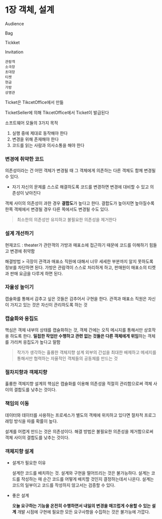 # 1장 객체, 설계

Audience

Bag

Tickket

Invitation

```
관람객
소극장
초대장
티켓
현금
가방
상영관
```

Ticket은 TikcetOffice에서 만듦

TicketSeller에 의해 TikcetOffice에서 Ticket이 발급된다

소프트웨어 모듈의 3가지 목적

1. 실행 중에 제대로 동작해야 한다
2. 변경을 위해 존재해야 한다
3. 코드를 읽는 사람과 의사소통을 해야 한다

### 변경에 취약한 코드

의존성이라는 건 어떤 객체가 변경될 때 그 객체에게 의존하는 다른 객체도 함께 변경될 수 있다.

- 자기 자신의 문제를 스스로 해결하도록 코드를 변경하면 변경에 대비할 수 있고 의존성이 낮아진다

객체 사이의 의존성이 과한 경우 **결합도**가 높다고 한다. 결합도가 높아지면 높아질수록 한쪽 객체에서 변경될 경우 다른 쪽에서도 변경될 수도 있다.

> 최소한의 의존성만 유지하고 불필요한 의존성을 제거한다
> 

### 설계 개선하기

현재코드 : theater가 관란객의 가방과 매표소에 접근하기 때문에 코드를 이해하기 힘들고 변경에 취약함

해결방법 > 극장이 관객과 매표소 직원에 대해서 너무 세세한 부분까지 알지 못하도록 정보를 차단하면 된다. 가방은 관람객이 스스로 처리하게 하고, 판매원이 매표소의 티켓과 판매 요금을 다루게 하면 된다.

### 자율성 높이기

캡슐화를 통해서 감추고 싶은 것들은 감추어서 구현을 한다. 관객과 매표소 직원은 자신이 가지고 있는 것은 자신이 관리하도록 하는 것

### 캡술화와 응집도

핵심은 객체 내부의 상태를 캡슐화하는 것, 객체 간에는 오직 메시지를 통해서만 상호작용 하도록 한다. **밀접한 작업만 수행하고 관련 없는 것들은 다른 객체에게 위임**하는 객체를 가리켜 응집도가 높다고 말함

> 작가가 생각하는 휼륭한 객체지향 설계
외부의 간섭을 최대한 배제하고 메세지를 통해서만 협력하는 자율적인 객체들의 공동체를 만드는 것
> 

### 절차지향과 객체지향

휼륭한 객체지향 설계의 핵심은 캡슐화를 이용해 의존성을 적절히 관리함으로써 객체 사이의 결합도를 낮추는 것이다.

### 책임의 이동

데이터와 데이터를 사용하는 프로세스가 별도의 객체에 위치하고 있다면 절차적 프로그래밍 방식을 따를 확률이 높다. 

설계를 어렵게 만드는 것은 의존성이다. 해결 방법은 불필요한 의존성을 제거함으로써 객체 사이의 결합도를 낮추는 것이다.

### 객체지향 설계

- 설계가 필요한 이유
    
    설계란 코드를 배치하는 것. 설계와 구현을 떨어뜨리는 것은 불가능하다. 설계는 코드를 작성하는 매 순간 코드를 어떻게 배치할 것인지 결정하는데서 나온다. 설계는 코드의 일부이고 코드를 작성하지 않고서는 검증할 수 있다.
    
- 좋은 설계
    
    **오늘 요구하는 기능을 온전히 수행하면서 내일의 변경을 매끄럽게 수용할 수 있는 설계**
    개발 시점에 구현에 필요한 모든 요구사항을 수집하는 것은 불가능에 가깝다.
